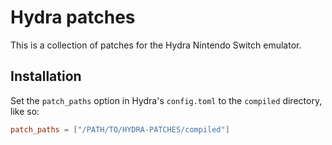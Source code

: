 # Hydra patches

This is a collection of patches for the Hydra Nintendo Switch emulator.

## Installation

Set the `patch_paths` option in Hydra's `config.toml` to the `compiled` directory, like so:

```toml
patch_paths = ["/PATH/TO/HYDRA-PATCHES/compiled"]
```
